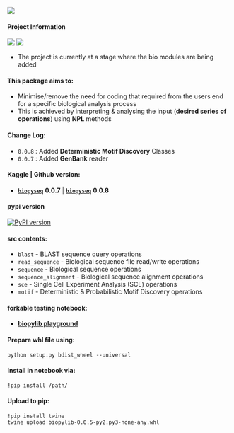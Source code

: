 ![](https://i.imgur.com/zX8Qn0i.png)

#### **Project Information**
![](https://camo.githubusercontent.com/d38e6cc39779250a2835bf8ed3a72d10dbe3b05fa6527baa3f6f1e8e8bd056bf/68747470733a2f2f696d672e736869656c64732e696f2f62616467652f436f64652d507974686f6e2d696e666f726d6174696f6e616c3f7374796c653d666c6174266c6f676f3d707974686f6e266c6f676f436f6c6f723d776869746526636f6c6f723d326262633861) ![](https://badgen.net/badge/status/WIP/orange) 

- The project is currently at a stage where the bio modules are being added

#### **This package aims to:**
- Minimise/remove the need for coding that required from the users end for a specific biological analysis process
- This is achieved by interpreting & analysing the input (**desired series of operations**) using **NPL** methods

#### Change Log:
- <code>0.0.8</code> : Added **Deterministic Motif Discovery** Classes
- <code>0.0.7</code> : Added **GenBank** reader

#### **Kaggle** | **Github** version: 

- **<code>[biopyseq](https://www.kaggle.com/datasets/shtrausslearning/biopylib)</code>** **0.0.7** | **<code>[biopyseq](https://github.com/shtrausslearning/biopylab)</code>** **0.0.8**

#### pypi version
[![PyPI version](https://badge.fury.io/py/biopylib.svg)](https://badge.fury.io/py/biopylib)

#### **src** contents:

- <code>blast</code> - BLAST sequence query operations
- <code>read_sequence</code> - Biological sequence file read/write operations
- <code>sequence</code> - Biological sequence operations
- <code>sequence_alignment</code> - Biological sequence alignment operations
- <code>sce</code> - Single Cell Experiment Analysis (SCE) operations
- <code>motif</code> - Deterministic & Probabilistic Motif Discovery operations

#### **forkable testing notebook:**

- **[biopylib playground](https://www.kaggle.com/code/shtrausslearning/biopylib-playground)**

#### **Prepare whl file using:**

```
python setup.py bdist_wheel --universal
```

#### **Install in notebook via:**

```
!pip install /path/
```

#### **Upload to pip:**

```
!pip install twine
twine upload biopylib-0.0.5-py2.py3-none-any.whl
```
